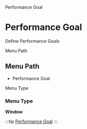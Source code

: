 
Performance Goal
# Performance Goal


Define Performance Goals

Menu Path
## Menu Path



- Performance Goal

Menu Type
### Menu Type

**Window**


:::tip
[Performance Goal](functional-guide/window/window-performance-goal.md)
:::